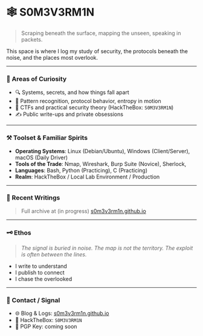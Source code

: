 # 🕸️ S0M3V3RM1N
 
> Scraping beneath the surface, mapping the unseen, speaking in packets.

This space is where I log my study of security, the protocols beneath the noise, and the places most overlook.

---

### 🧭 Areas of Curiosity
- 🔍 Systems, secrets, and how things fall apart
- 🧠 Pattern recognition, protocol behavior, entropy in motion
- 🧰 CTFs and practical security theory (HackTheBox: `S0M3V3RM1N`)
- ✍️ Public write-ups and private obsessions

---

### ⚒️ Toolset & Familiar Spirits
- **Operating Systems**: Linux (Debian/Ubuntu), Windows (Client/Server), macOS (Daily Driver)
- **Tools of the Trade**: Nmap, Wireshark, Burp Suite (Novice), Sherlock, 
- **Languages**: Bash, Python (Practicing), C (Practicing)
- **Realm**: HackTheBox / Local Lab Environment / Production

---

### 📖 Recent Writings
> Full archive at (in progress) [s0m3v3rm1n.github.io](https://s0m3v3rm1n.github.io)

---

### 🗝️ Ethos
> *The signal is buried in noise. The map is not the territory. The exploit is often between the lines.*

- I write to understand
- I publish to connect
- I chase the overlooked

---

### 🧷 Contact / Signal
- 🌐 Blog & Logs: [s0m3v3rm1n.github.io](https://s0m3v3rm1n.github.io)
- 🧠 HackTheBox: `S0M3V3RM1N`
- 🔐 PGP Key: coming soon

